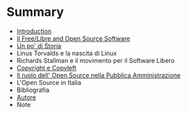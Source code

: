 # Summary

* [Introduction](README.md)
* [Il Free/Libre and Open Source Software](chapter1.md)
* [Un po' di Storia](un-po-di-storia.md)
* Linus Torvalds e la nascita di Linux
* Richards Stallman e il movimento per il Software Libero
* [Copyright e Copyleft](copyright-e-copyleft.md)
* [Il ruolo dell' Open Source nella Pubblica Amministrazione](il-ruolo-dellopen-source-nella-pubblica-amministrazione.md)
* L'Open Source in Italia
* Bibliografia
* [Autore ](autore.md)
* Note

